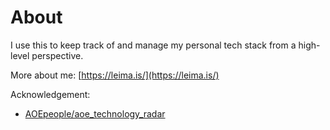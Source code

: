 # About

I use this to keep track of and manage my personal tech stack from a high-level perspective.

More about me: [https://leima.is/](https://leima.is/)

Acknowledgement:
- [AOEpeople/aoe_technology_radar](https://github.com/AOEpeople/aoe_technology_radar)
